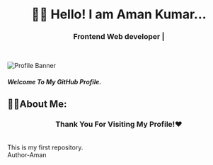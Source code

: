  
 # <div align="center"> 👨‍🎓 Hello! I am Aman Kumar...</div>
 <h3 align="center"> Frontend Web developer | </h3>
<br />

![Profile Banner](https://github.com/student-AmanKumar/student-AmanKumar/blob/main/Profile%20Banner.png)

 #### _Welcome To My GitHub Profile._ 
 
 ## 🧑‍💻About Me:
 
### <div align="center">Thank You For Visiting My Profile!❤️</div>
 <br>
This is my first repository.
<br>
Author-Aman
